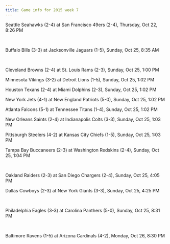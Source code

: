 ```yaml
---
title: Game info for 2015 week 7
---
```

Seattle Seahawks (2-4) at San Francisco 49ers (2-4), Thursday, Oct 22, 8:26 PM


<br/>

Buffalo Bills (3-3) at Jacksonville Jaguars (1-5), Sunday, Oct 25, 8:35 AM


<br/>

Cleveland Browns (2-4) at St. Louis Rams (2-3), Sunday, Oct 25, 1:00 PM

Minnesota Vikings (3-2) at Detroit Lions (1-5), Sunday, Oct 25, 1:02 PM

Houston Texans (2-4) at Miami Dolphins (2-3), Sunday, Oct 25, 1:02 PM

New York Jets (4-1) at New England Patriots (5-0), Sunday, Oct 25, 1:02 PM

Atlanta Falcons (5-1) at Tennessee Titans (1-4), Sunday, Oct 25, 1:02 PM

New Orleans Saints (2-4) at Indianapolis Colts (3-3), Sunday, Oct 25, 1:03 PM

Pittsburgh Steelers (4-2) at Kansas City Chiefs (1-5), Sunday, Oct 25, 1:03 PM

Tampa Bay Buccaneers (2-3) at Washington Redskins (2-4), Sunday, Oct 25, 1:04 PM


<br/>

Oakland Raiders (2-3) at San Diego Chargers (2-4), Sunday, Oct 25, 4:05 PM

Dallas Cowboys (2-3) at New York Giants (3-3), Sunday, Oct 25, 4:25 PM


<br/>

Philadelphia Eagles (3-3) at Carolina Panthers (5-0), Sunday, Oct 25, 8:31 PM


<br/>

Baltimore Ravens (1-5) at Arizona Cardinals (4-2), Monday, Oct 26, 8:30 PM

